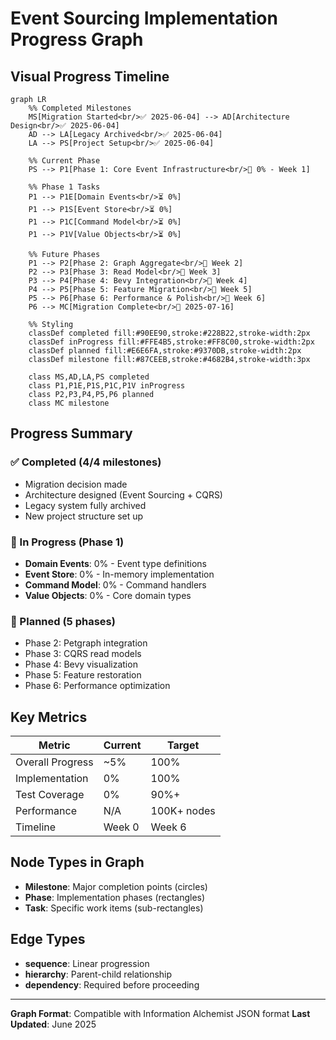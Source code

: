 # Event Sourcing Implementation Progress Graph

## Visual Progress Timeline

```mermaid
graph LR
    %% Completed Milestones
    MS[Migration Started<br/>✅ 2025-06-04] --> AD[Architecture Design<br/>✅ 2025-06-04]
    AD --> LA[Legacy Archived<br/>✅ 2025-06-04]
    LA --> PS[Project Setup<br/>✅ 2025-06-04]

    %% Current Phase
    PS --> P1[Phase 1: Core Event Infrastructure<br/>🚧 0% - Week 1]

    %% Phase 1 Tasks
    P1 --> P1E[Domain Events<br/>⏳ 0%]
    P1 --> P1S[Event Store<br/>⏳ 0%]
    P1 --> P1C[Command Model<br/>⏳ 0%]
    P1 --> P1V[Value Objects<br/>⏳ 0%]

    %% Future Phases
    P1 --> P2[Phase 2: Graph Aggregate<br/>📅 Week 2]
    P2 --> P3[Phase 3: Read Model<br/>📅 Week 3]
    P3 --> P4[Phase 4: Bevy Integration<br/>📅 Week 4]
    P4 --> P5[Phase 5: Feature Migration<br/>📅 Week 5]
    P5 --> P6[Phase 6: Performance & Polish<br/>📅 Week 6]
    P6 --> MC[Migration Complete<br/>🎯 2025-07-16]

    %% Styling
    classDef completed fill:#90EE90,stroke:#228B22,stroke-width:2px
    classDef inProgress fill:#FFE4B5,stroke:#FF8C00,stroke-width:2px
    classDef planned fill:#E6E6FA,stroke:#9370DB,stroke-width:2px
    classDef milestone fill:#87CEEB,stroke:#4682B4,stroke-width:3px

    class MS,AD,LA,PS completed
    class P1,P1E,P1S,P1C,P1V inProgress
    class P2,P3,P4,P5,P6 planned
    class MC milestone
```

## Progress Summary

### ✅ Completed (4/4 milestones)
- Migration decision made
- Architecture designed (Event Sourcing + CQRS)
- Legacy system fully archived
- New project structure set up

### 🚧 In Progress (Phase 1)
- **Domain Events**: 0% - Event type definitions
- **Event Store**: 0% - In-memory implementation
- **Command Model**: 0% - Command handlers
- **Value Objects**: 0% - Core domain types

### 📅 Planned (5 phases)
- Phase 2: Petgraph integration
- Phase 3: CQRS read models
- Phase 4: Bevy visualization
- Phase 5: Feature restoration
- Phase 6: Performance optimization

## Key Metrics

| Metric | Current | Target |
|--------|---------|--------|
| Overall Progress | ~5% | 100% |
| Implementation | 0% | 100% |
| Test Coverage | 0% | 90%+ |
| Performance | N/A | 100K+ nodes |
| Timeline | Week 0 | Week 6 |

## Node Types in Graph

- **Milestone**: Major completion points (circles)
- **Phase**: Implementation phases (rectangles)
- **Task**: Specific work items (sub-rectangles)

## Edge Types

- **sequence**: Linear progression
- **hierarchy**: Parent-child relationship
- **dependency**: Required before proceeding

---

**Graph Format**: Compatible with Information Alchemist JSON format
**Last Updated**: June 2025
